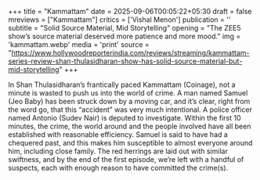 +++
title = "Kammattam"
date = 2025-09-06T00:05:22+05:30
draft = false
mreviews = ["Kammattam"]
critics = ['Vishal Menon']
publication = ''
subtitle = "Solid Source Material, Mid Storytelling"
opening = "The ZEE5 show’s source material deserved more patience and more mood."
img = 'kammattam.webp'
media = 'print'
source = "https://www.hollywoodreporterindia.com/reviews/streaming/kammattam-series-review-shan-thulasidharan-show-has-solid-source-material-but-mid-storytelling"
+++

In Shan Thulasidharan’s frantically paced Kammattam (Coinage), not a minute is wasted to push us into the world of crime. A man named Samuel (Jeo Baby) has been struck down by a moving car, and it’s clear, right from the word go, that this “accident” was very much intentional. A police officer named Antonio (Sudev Nair) is deputed to investigate. Within the first 10 minutes, the crime, the world around and the people involved have all been established with reasonable efficiency. Samuel is said to have had a chequered past, and this makes him susceptible to almost everyone around him, including close family. The red herrings are laid out with similar swiftness, and by the end of the first episode, we’re left with a handful of suspects, each with enough reason to have committed the crime(s).
